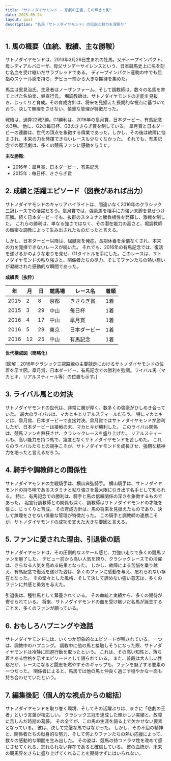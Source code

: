```yaml
---
title: "サトノダイヤモンド - 悲劇の王者、その輝きと影"
date: 2025-05-24
layout: post
description: "名馬『サトノダイヤモンド』の伝説と魅力を深堀り"
---
```


## 1. 馬の概要（血統、戦績、主な勝鞍）

サトノダイヤモンドは、2013年3月26日生まれの牡馬。父ディープインパクト、母レディアルバローザ、母父サンデーサイレンスという、日本競馬史上に名を刻む名血を受け継いだサラブレッドである。  ディープインパクト産駒の中でも屈指のスケール感を持ち、デビュー前から大きな期待を集めた。

馬主は里見治氏、生産者はノーザンファーム、そして調教師は、数々の名馬を育て上げた名伯楽、堀宣行氏。  堀調教師は、サトノダイヤモンドの才能を見抜き、じっくりと育成。その育成方針は、将来を見据えた長期的な視点に基づいており、決して無理をさせない、慎重な管理が特徴だった。

戦績は、通算22戦7勝。G1勝利は、2016年の皐月賞、日本ダービー、有馬記念の3勝。  他に、G2の毎日杯、G3のきさらぎ賞を制している。  皐月賞と日本ダービーの連勝は、世代の頂点を象徴する偉業であった。しかし、その後は故障に悩まされ、本来の力を発揮できないレースも少なくなかった。  それでも、有馬記念での復活劇は、多くの競馬ファンに感動を与えた。

**主な勝鞍:**

* 2016年：皐月賞、日本ダービー、有馬記念
* 2015年：毎日杯、きさらぎ賞


## 2. 成績と活躍エピソード（図表があれば出力）

サトノダイヤモンドのキャリアハイライトは、間違いなく2016年のクラシック三冠レースでの活躍だろう。皐月賞では、強豪馬を相手に力強い末脚を見せつけ圧勝。続く日本ダービーでも、抜群のスタミナと勝負根性を発揮し、激戦を制した。  これらの勝利は、単なる強さではなく、その潜在能力の高さと、堀調教師の緻密な調教によって生み出されたものだったと言える。

しかし、日本ダービー以降は、屈腱炎を発症。長期休養を余儀なくされ、本来の力を発揮できないレースが続いた。  それでも、2016年の有馬記念では、復活を遂げるかのような走りを見せ、G1タイトルを手にした。このレースは、サトノダイヤモンドの粘り強さと、関係者たちの尽力、そしてファンたちの熱い想いが凝縮された感動的な瞬間であった。

**成績表（抜粋）**

| 年 | 月 | 日 | 競馬場 | レース名 | 着順 |
|---|---|---|---|---|---|
| 2015 | 2 | 8 | 京都 | きさらぎ賞 | 1着 |
| 2015 | 3 | 29 | 中山 | 毎日杯 | 1着 |
| 2016 | 4 | 17 | 中山 | 皐月賞 | 1着 |
| 2016 | 5 | 29 | 東京 | 日本ダービー | 1着 |
| 2016 | 12 | 25 | 中山 | 有馬記念 | 1着 |


**世代構成図（簡略化）**

[図解：2016年クラシック三冠路線の主要競走におけるサトノダイヤモンドの位置を示す図。皐月賞、日本ダービー、有馬記念での勝利を強調。ライバル馬（マカヒキ、リアルスティール等）の位置も示す。]


## 3. ライバル馬との対決

サトノダイヤモンドの世代は、非常に層が厚く、数多くの強豪がひしめき合っていた。  最大のライバルは、マカヒキとリアルスティールだろう。  特にマカヒキとは、皐月賞、日本ダービーで直接対決。皐月賞ではサトノダイヤモンドが勝利したが、日本ダービーは接戦の末、マカヒキが勝利した。  このライバル関係は、競馬ファンを熱狂させ、クラシックレースを盛り上げた。 リアルスティールも、高い能力を持つ馬で、幾度となくサトノダイヤモンドを苦しめた。  これらのライバルたちとの競争こそが、サトノダイヤモンドを成長させ、強靭な精神力を培ったと言えるだろう。


## 4. 騎手や調教師との関係性

サトノダイヤモンドの主戦騎手は、横山典弘騎手。  横山騎手は、サトノダイヤモンドの持ち味であるスタミナと粘り強さを最大限に引き出す名手として知られる。  特に、有馬記念での勝利は、騎手と馬の信頼関係の深さを象徴するものであった。  堀宣行調教師との関係も深く、調教師はサトノダイヤモンドの才能を信じ、じっくりと育成。  その育成方針は、馬の将来を見据えたものであり、決して無理をさせない慎重な管理が特徴だった。  この騎手と調教師の連携こそが、サトノダイヤモンドの成功を支えた大きな要因と言える。


## 5. ファンに愛された理由、引退後の話

サトノダイヤモンドは、その圧倒的なスケール感と、力強い走りで多くの競馬ファンを魅了した。  デビュー前から高い人気を誇り、クラシックレースでの活躍は、さらなる人気を高める結果となった。  しかし、故障による苦悩を乗り越え、有馬記念で復活を遂げた姿は、多くのファンに感動を与え、忘れられない存在となった。  その堂々とした風格、そして決して諦めない強い意志は、多くのファンに共感と勇気を与えた。

引退後は、種牡馬として繋養されている。  その血統と実績から、多くの期待が寄せられている。  将来、サトノダイヤモンドの血を受け継いだ名馬が誕生することを、多くのファンが願っている。


## 6. おもしろハプニングや逸話

サトノダイヤモンドには、いくつか印象的なエピソードが残されている。  一つは、調教中のハプニング。  調教中に他の馬と接触しそうになった際、サトノダイヤモンドは冷静に回避行動を取ったという。  これは、その高い知性と、落ち着きある性格を示すエピソードとして語られている。  また、普段は大人しい性格だが、レースになると闘志を燃やすそのギャップも、ファンを魅了する要素の一つだった。  関係者によると、馬房では他の馬と仲良く過ごす穏やかな一面も持ち合わせていたという。


## 7. 編集後記（個人的な視点からの総括）

サトノダイヤモンドを取り巻く環境、そしてその活躍ぶりは、まさに「悲劇の王者」という言葉が相応しい。  クラシック三冠を達成した輝かしい実績と、故障に苦しんだ時期の葛藤。  その全てが、この馬の生涯を語る上で欠かせない要素となっている。  彼は、決して完璧な馬ではなかった。  しかし、その不屈の精神と、関係者たちの献身的な努力、そして何よりファンたちの熱い応援によって、数々の感動的な瞬間を生み出した。  その姿は、競馬の持つドラマ性を改めて感じさせてくれる、忘れられない存在であると確信している。  彼の血統が、未来の競馬界をさらに盛り上げてくれることを期待せずにはいられない。
